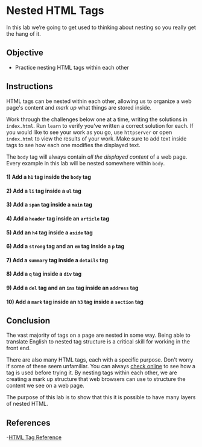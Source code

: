 # Nested HTML Tags

In this lab we’re going to get used to thinking about nesting so you really get
the hang of it.

## Objective

- Practice nesting HTML tags within each other

## Instructions

HTML tags can be nested within each other, allowing us to organize
a web page's content and _mark up_ what things are stored inside.

Work through the challenges below one at a time, writing the solutions in
`index.html`. Run `learn` to verify you've written a correct solution for each.
If you would like to see your work as you go, use `httpserver` or open
`index.html` to view the results of your work. Make sure to add text inside tags
to see how each one modifies the displayed text.

The `body` tag will always contain _all the displayed content_ of a web page.
Every example in this lab will be nested somewhere within `body`.

#### 1) Add a `h1` tag inside the `body` tag

#### 2) Add a `li` tag inside a `ul` tag

#### 3) Add a `span` tag inside a `main` tag

#### 4) Add a `header` tag inside an `article` tag

#### 5) Add an `h4` tag inside a `aside` tag

#### 6) Add a `strong` tag and an `em` tag inside a `p` tag

#### 7) Add a `summary` tag inside a `details` tag

#### 8) Add a `q` tag inside a `div` tag

#### 9) Add a `del` tag and an `ins` tag inside an `address` tag

#### 10) Add a `mark` tag inside an `h3` tag inside a `section` tag

## Conclusion

The vast majority of tags on a page are nested in some way. Being able to
translate English to nested tag structure is a critical skill for working in
the front end.

There are also many HTML tags, each with a specific purpose. Don't worry if some
of these seem unfamiliar. You can always [check online][tags] to see how a tag
is used before trying it. By nesting tags within each other, we are creating a
mark up structure that web browsers can use to structure the content we see on a
web page.

The purpose of this lab is to show that this it is possible to have many layers
of nested HTML.

## References

-[HTML Tag Reference][tags]

[tags]: https://www.w3schools.com/tags/
